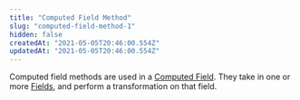 ```yaml
---
title: "Computed Field Method"
slug: "computed-field-method-1"
hidden: false
createdAt: "2021-05-05T20:46:00.554Z"
updatedAt: "2021-05-05T20:46:00.554Z"
---
```

Computed field methods are used in a [Computed Field](ref:computed-field). They take in one or more [Fields](ref:fields), and perform a transformation on that field.